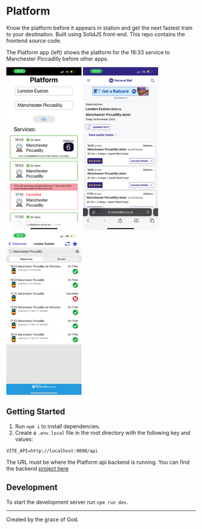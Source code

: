 # Platform

Know the platform before it appears in station and get the next fastest train to your destination. Built using SolidJS front-end. This repo contains the frontend source code.

The Platform app (left) shows the platform for the 16:33 service to Manchester Piccadilly before other apps.

<img src="./assets/Platform.png" alt="Platform app showing the departure platform" width="200"/>
<img src="./assets/National Rail.png" alt="National Rail site" width="200"/>
<img src="./assets/Fasteroute app.png" alt="Fasteroute app" width="200"/>

## Getting Started

1. Run `npm i` to install dependencies.
2. Create a `.env.local` file in the root directory with the following key and values:

```
VITE_API=http://localhost:9090/api
```

The URL must be where the Platform api backend is running. You can find the backend [project here](https://github.com/orchard0/platform-api)

## Development

To start the development server run `npm run dev`.

---

Created by the grace of God.
